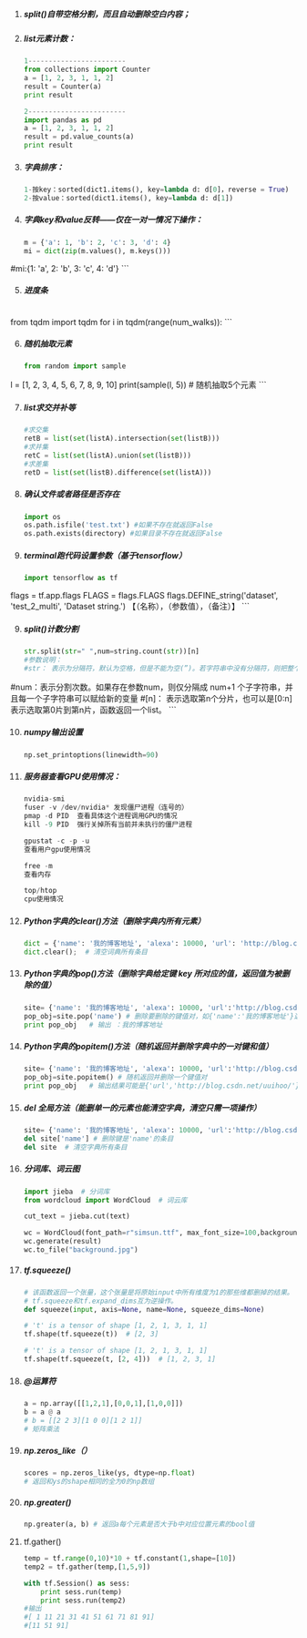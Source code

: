 1. ##### split()自带空格分割，而且自动删除空白内容；

2. ##### list元素计数：
	
	```python
	1------------------------
	from collections import Counter
	a = [1, 2, 3, 1, 1, 2]
	result = Counter(a)
	print result
	
	2------------------------
	import pandas as pd
	a = [1, 2, 3, 1, 1, 2]
	result = pd.value_counts(a)
	print result
	```
	
3. ##### 字典排序：
	
	```python
	1-按key：sorted(dict1.items(), key=lambda d: d[0]，reverse = True)
	2-按value：sorted(dict1.items(), key=lambda d: d[1])
	```
	
4. ##### 字典key和value反转——仅在一对一情况下操作：
	
	```python
	m = {'a': 1, 'b': 2, 'c': 3, 'd': 4}
	mi = dict(zip(m.values(), m.keys()))
#mi:{1: 'a', 2: 'b', 3: 'c', 4: 'd'}
	```
	
5. ##### 进度条
	
	```python
from tqdm import tqdm
	for i in tqdm(range(num_walks)):
	```
	
6. ##### 随机抽取元素
	
	```python
	from random import sample
l = [1, 2, 3, 4, 5, 6, 7, 8, 9, 10] 
	print(sample(l, 5)) # 随机抽取5个元素
	```
	
7. ##### list求交并补等
	
	```python
	#求交集
	retB = list(set(listA).intersection(set(listB)))
	#求并集
	retC = list(set(listA).union(set(listB)))
	#求差集
	retD = list(set(listB).difference(set(listA)))
	```

7. ##### 确认文件或者路径是否存在
	
	```python
	import os
	os.path.isfile('test.txt') #如果不存在就返回False
	os.path.exists(directory) #如果目录不存在就返回False
	```
	
	
	
8. ##### terminal跑代码设置参数（基于tensorflow）
	
	```python
	import tensorflow as tf
flags = tf.app.flags
	FLAGS = flags.FLAGS
	flags.DEFINE_string('dataset', 'test_2_multi', 'Dataset string.') 【（名称），（参数值），（备注）】
	```
	
	
	
9. ##### split()计数分割
	
	```python
	str.split(str=" ",num=string.count(str))[n]
	#参数说明：
	#str： 表示为分隔符，默认为空格，但是不能为空(”)。若字符串中没有分隔符，则把整个字符串作为列表的一个元素
#num：表示分割次数。如果存在参数num，则仅分隔成 num+1 个子字符串，并且每一个子字符串可以赋给新的变量
	#[n]： 表示选取第n个分片，也可以是[0:n]表示选取第0片到第n片，函数返回一个list。
	```
	
10. ##### numpy输出设置
	
	```python
	np.set_printoptions(linewidth=90)
	```
11. ##### 服务器查看GPU使用情况：
	
	```python
	nvidia-smi
	fuser -v /dev/nvidia* 发现僵尸进程（连号的）
	pmap -d PID  查看具体这个进程调用GPU的情况
	kill -9 PID  强行关掉所有当前并未执行的僵尸进程
	
	gpustat -c -p -u
	查看用户gpu使用情况
	
	free -m
	查看内存
	
	top/htop
	cpu使用情况
	```
	
13. ##### Python字典的clear()方法（删除字典内所有元素）

    ```python
    dict = {'name': '我的博客地址', 'alexa': 10000, 'url': 'http://blog.csdn.net/uuihoo/'}
    dict.clear();  # 清空词典所有条目
    ```

    

14. ##### Python字典的pop()方法（删除字典给定键 key 所对应的值，返回值为被删除的值）

    ```python
    site= {'name': '我的博客地址', 'alexa': 10000, 'url':'http://blog.csdn.net/uuihoo/'}
    pop_obj=site.pop('name') # 删除要删除的键值对，如{'name':'我的博客地址'}这个键值对
    print pop_obj   # 输出 ：我的博客地址
    ```

    

15. ##### Python字典的popitem()方法（随机返回并删除字典中的一对键和值）

    ```python
    site= {'name': '我的博客地址', 'alexa': 10000, 'url':'http://blog.csdn.net/uuihoo/'}
    pop_obj=site.popitem() # 随机返回并删除一个键值对
    print pop_obj   # 输出结果可能是{'url','http://blog.csdn.net/uuihoo/'}
    ```

    

16. ##### del 全局方法（能删单一的元素也能清空字典，清空只需一项操作）

    ```python
    site= {'name': '我的博客地址', 'alexa': 10000, 'url':'http://blog.csdn.net/uuihoo/'}
    del site['name'] # 删除键是'name'的条目 
    del site  # 清空字典所有条目
    ```

17. ##### 分词库、词云图

    ```python
    import jieba  # 分词库
    from wordcloud import WordCloud  # 词云库
    
    cut_text = jieba.cut(text)
    
    wc = WordCloud(font_path=r"simsun.ttf", max_font_size=100,background_color="white",height=500,width=500,max_words=500)
    wc.generate(result)
    wc.to_file("background.jpg") 
    ```

17. ##### tf.squeeze()

    ```python
    # 该函数返回一个张量，这个张量是将原始input中所有维度为1的那些维都删掉的结果。
    # tf.squeeze和tf.expand_dims互为逆操作。
    def squeeze(input, axis=None, name=None, squeeze_dims=None)
    
    # 't' is a tensor of shape [1, 2, 1, 3, 1, 1]
    tf.shape(tf.squeeze(t))  # [2, 3]
    
    # 't' is a tensor of shape [1, 2, 1, 3, 1, 1]
    tf.shape(tf.squeeze(t, [2, 4]))  # [1, 2, 3, 1]
    
    ```

18. ##### @运算符

    ```python
    a = np.array([[1,2,1],[0,0,1],[1,0,0]])
    b = a @ a
    # b = [[2 2 3][1 0 0][1 2 1]]
    # 矩阵乘法
    ```

19. ##### np.zeros_like（）

    ```python
    scores = np.zeros_like(ys, dtype=np.float) 
    # 返回和ys的shape相同的全为0的np数组
    ```

20. ##### np.greater()

    ```python
    np.greater(a, b) # 返回a每个元素是否大于b中对应位置元素的bool值
    ```

21. tf.gather()

    ```python
    temp = tf.range(0,10)*10 + tf.constant(1,shape=[10])
    temp2 = tf.gather(temp,[1,5,9])
    
    with tf.Session() as sess:
        print sess.run(temp)
        print sess.run(temp2)
    #输出
    #[ 1 11 21 31 41 51 61 71 81 91]
    #[11 51 91]
    
    ```
    


